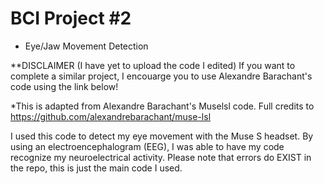 # BCI Project #2
- Eye/Jaw Movement Detection

**DISCLAIMER (I have yet to upload the code I edited) 
If you want to complete a similar project, I encouarge you to use Alexandre Barachant's code using the link below!

*This is adapted from Alexandre Barachant's Muselsl code. Full credits to https://github.com/alexandrebarachant/muse-lsl

I used this code to detect my eye movement with the Muse S headset. By using an electroencephalogram (EEG), I was able to have my code recognize my neuroelectrical activity. Please note that errors do EXIST in the repo, this is just the main code I used. 

